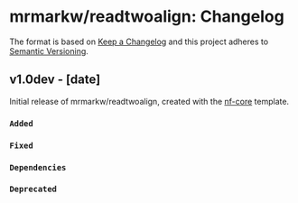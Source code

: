 # mrmarkw/readtwoalign: Changelog

The format is based on [Keep a Changelog](https://keepachangelog.com/en/1.0.0/)
and this project adheres to [Semantic Versioning](https://semver.org/spec/v2.0.0.html).

## v1.0dev - [date]

Initial release of mrmarkw/readtwoalign, created with the [nf-core](https://nf-co.re/) template.

### `Added`

### `Fixed`

### `Dependencies`

### `Deprecated`
